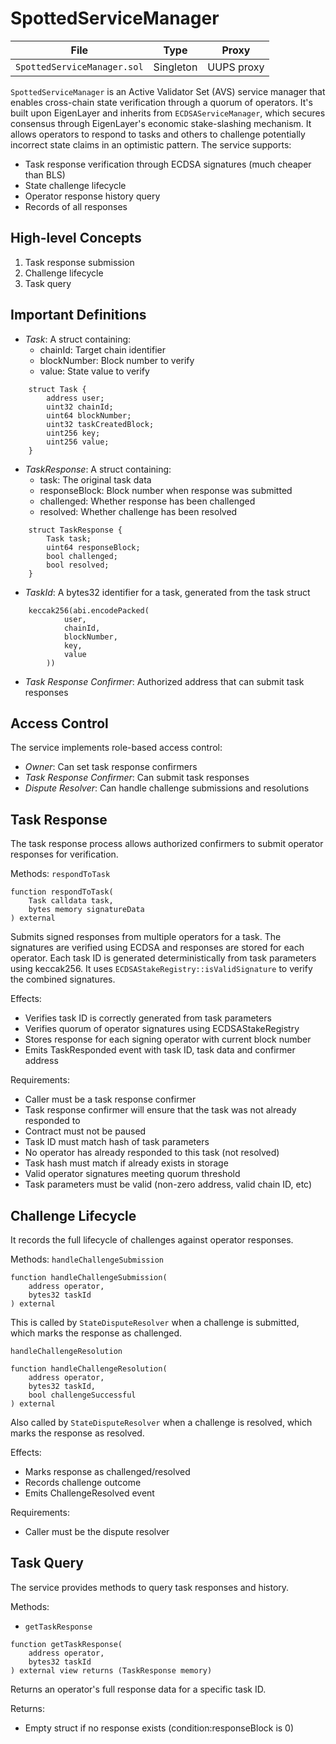 # SpottedServiceManager

| File | Type | Proxy |
| -------- | -------- | -------- |
| `SpottedServiceManager.sol` | Singleton | UUPS proxy |

`SpottedServiceManager` is an Active Validator Set (AVS) service manager that enables cross-chain state verification through a quorum of operators. It's built upon EigenLayer and inherits from `ECDSAServiceManager`, which secures consensus through EigenLayer's economic stake-slashing mechanism. It allows operators to respond to tasks and others to challenge potentially incorrect state claims in an optimistic pattern. The service supports:
- Task response verification through ECDSA signatures (much cheaper than BLS)
- State challenge lifecycle
- Operator response history query
- Records of all responses

## High-level Concepts

1. Task response submission
2. Challenge lifecycle
3. Task query

## Important Definitions

- _Task_: A struct containing:
  - chainId: Target chain identifier
  - blockNumber: Block number to verify
  - value: State value to verify
```solidity
    struct Task {
        address user;
        uint32 chainId;
        uint64 blockNumber;
        uint32 taskCreatedBlock;
        uint256 key;
        uint256 value;
    }
```
- _TaskResponse_: A struct containing:
  - task: The original task data
  - responseBlock: Block number when response was submitted
  - challenged: Whether response has been challenged
  - resolved: Whether challenge has been resolved

```solidity
    struct TaskResponse {
        Task task;
        uint64 responseBlock;
        bool challenged;
        bool resolved;
    }
```

- _TaskId_: A bytes32 identifier for a task, generated from the task struct
```solidity
    keccak256(abi.encodePacked(
            user,
            chainId,
            blockNumber,
            key,
            value
        ))
```
- _Task Response Confirmer_: Authorized address that can submit task responses

## Access Control

The service implements role-based access control:

- _Owner_: Can set task response confirmers
- _Task Response Confirmer_: Can submit task responses
- _Dispute Resolver_: Can handle challenge submissions and resolutions

## Task Response
The task response process allows authorized confirmers to submit operator responses for verification.

Methods:
`respondToTask`

```solidity
function respondToTask(
    Task calldata task,
    bytes memory signatureData
) external
```

Submits signed responses from multiple operators for a task. The signatures are verified using ECDSA and responses are stored for each operator. Each task ID is generated deterministically from task parameters using keccak256. It uses `ECDSAStakeRegistry::isValidSignature` to verify the combined signatures.

Effects:
- Verifies task ID is correctly generated from task parameters
- Verifies quorum of operator signatures using ECDSAStakeRegistry
- Stores response for each signing operator with current block number
- Emits TaskResponded event with task ID, task data and confirmer address

Requirements:
- Caller must be a task response confirmer
- Task response confirmer will ensure that the task was not already responded to
- Contract must not be paused
- Task ID must match hash of task parameters
- No operator has already responded to this task (not resolved)
- Task hash must match if already exists in storage
- Valid operator signatures meeting quorum threshold
- Task parameters must be valid (non-zero address, valid chain ID, etc)

## Challenge Lifecycle

It records the full lifecycle of challenges against operator responses.

Methods:
`handleChallengeSubmission`
```solidity
function handleChallengeSubmission(
    address operator,
    bytes32 taskId
) external
```

This is called by `StateDisputeResolver` when a challenge is submitted, which marks the response as challenged.

`handleChallengeResolution`
```solidity
function handleChallengeResolution(
    address operator,
    bytes32 taskId,
    bool challengeSuccessful
) external
```

Also called by `StateDisputeResolver` when a challenge is resolved, which marks the response as resolved.

Effects:
- Marks response as challenged/resolved
- Records challenge outcome
- Emits ChallengeResolved event

Requirements:
- Caller must be the dispute resolver

## Task Query
The service provides methods to query task responses and history.

Methods:
- `getTaskResponse`

```solidity
function getTaskResponse(
    address operator,
    bytes32 taskId
) external view returns (TaskResponse memory)
```

Returns an operator's full response data for a specific task ID.

Returns:
- Empty struct if no response exists (condition:responseBlock is 0)
